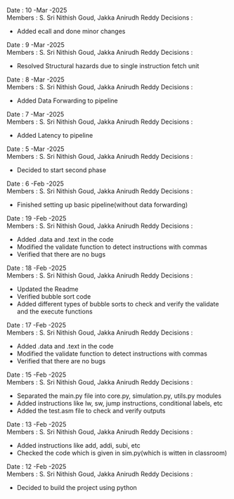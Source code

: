 Date : 10 -Mar -2025 <br>
Members : S. Sri Nithish Goud, Jakka Anirudh Reddy
Decisions : 
- Added ecall and done minor changes

Date : 9 -Mar -2025 <br>
Members : S. Sri Nithish Goud, Jakka Anirudh Reddy
Decisions : 
- Resolved Structural hazards due to single instruction fetch unit


Date : 8 -Mar -2025 <br>
Members : S. Sri Nithish Goud, Jakka Anirudh Reddy
Decisions : 
- Added Data Forwarding to pipeline


Date : 7 -Mar -2025 <br>
Members : S. Sri Nithish Goud, Jakka Anirudh Reddy
Decisions : 
- Added Latency to pipeline



Date : 5 -Mar -2025 <br>
Members : S. Sri Nithish Goud, Jakka Anirudh Reddy
Decisions : 
- Decided to start second phase



Date : 6 -Feb -2025 <br>
Members : S. Sri Nithish Goud, Jakka Anirudh Reddy
Decisions : 
- Finished setting up basic pipeline(without data forwarding)



Date : 19 -Feb -2025 <br>
Members : S. Sri Nithish Goud, Jakka Anirudh Reddy
Decisions : 
- Added .data and .text in the code
- Modified the validate function to detect instructions with commas
- Verified that there are no bugs



Date : 18 -Feb -2025 <br>
Members : S. Sri Nithish Goud, Jakka Anirudh Reddy
Decisions : 
- Updated the Readme
- Verified bubble sort code
- Added different types of bubble sorts to check and verify the validate and the execute functions


Date : 17 -Feb -2025 <br>
Members : S. Sri Nithish Goud, Jakka Anirudh Reddy
Decisions : 
- Added .data and .text in the code
- Modified the validate function to detect instructions with commas
- Verified that there are no bugs


Date : 15 -Feb -2025 <br>
Members : S. Sri Nithish Goud, Jakka Anirudh Reddy
Decisions : 
- Separated the main.py file into core.py, simulation.py, utils.py modules 
- Added instructions like lw, sw, jump instructions, conditional labels, etc
- Added the test.asm file to check and verify outputs

Date : 13 -Feb -2025 <br>
Members : S. Sri Nithish Goud, Jakka Anirudh Reddy
Decisions : 
- Added instructions like add, addi, subi, etc
- Checked the code which is given in sim.py(which is witten in classroom)

Date : 12 -Feb -2025 <br>
Members : S. Sri Nithish Goud, Jakka Anirudh Reddy
Decisions : 
- Decided to build the project using python


